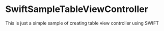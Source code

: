 SwiftSampleTableViewController
==============================

This is just a simple sample of creating table view controller using SWIFT
